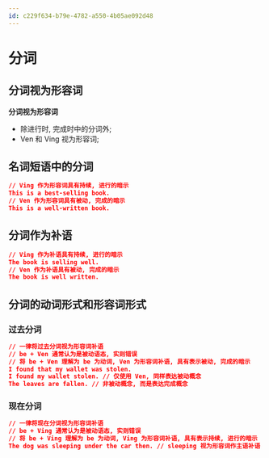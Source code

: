 ```yaml
---
id: c229f634-b79e-4782-a550-4b05ae092d48
---
```


# 分词

## 分词视为形容词

**分词视为形容词**

- 除进行时, 完成时中的分词外;
- Ven 和 Ving 视为形容词;

## 名词短语中的分词

```json
// Ving 作为形容词具有持续, 进行的暗示
This is a best-selling book.
// Ven 作为形容词具有被动, 完成的暗示
This is a well-written book.
```

## 分词作为补语

```json
// Ving 作为补语具有持续, 进行的暗示
The book is selling well.
// Ven 作为补语具有被动, 完成的暗示
The book is well written.
```

## 分词的动词形式和形容词形式

### 过去分词

```json
// 一律将过去分词视为形容词补语
// be + Ven 通常认为是被动语态, 实则错误
// 将 be + Ven 理解为 be 为动词, Ven 为形容词补语, 具有表示被动, 完成的暗示
I found that my wallet was stolen.
I found my wallet stolen. // 仅使用 Ven, 同样表达被动概念
The leaves are fallen. // 非被动概念, 而是表达完成概念
```

### 现在分词

```json
// 一律将现在分词视为形容词补语
// be + Ving 通常认为是被动语态, 实则错误
// 将 be + Ving 理解为 be 为动词, Ving 为形容词补语, 具有表示持续, 进行的暗示
The dog was sleeping under the car then. // sleeping 视为形容词作主语补语
```
